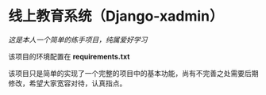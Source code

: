 # 线上教育系统（Django-xadmin）

*这是本人一个简单的练手项目，纯属爱好学习*

该项目的环境配置在 __requirements.txt__

该项目只是简单的实现了一个完整的项目中的基本功能，尚有不完善之处需要后期修改，希望大家宽容对待，认真指点。
